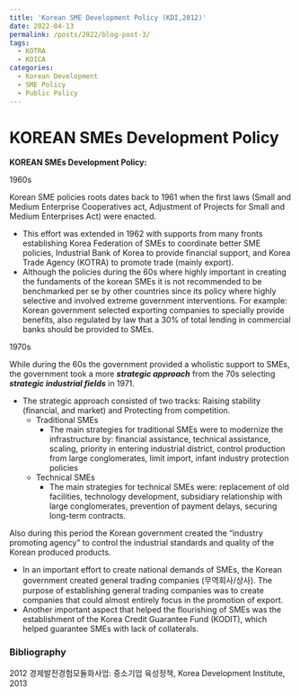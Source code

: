 ```yaml
---
title: 'Korean SME Development Policy (KDI,2012)'
date: 2022-04-13
permalink: /posts/2022/blog-post-3/
tags:
  - KOTRA
  - KOICA
categories:
  - Korean Development
  - SME Policy
  - Public Policy
---
```


# KOREAN SMEs Development Policy

**KOREAN SMEs Development Policy:**

1960s

Korean SME policies roots dates back to 1961 when the first laws (Small and Medium Enterprise Cooperatives act, Adjustment of Projects for Small and Medium Enterprises Act) were enacted. 

- This effort was extended in 1962 with supports from many fronts establishing Korea Federation of SMEs to coordinate better SME policies, Industrial Bank of Korea to provide financial support, and Korea Trade Agency (KOTRA) to promote trade (mainly export).
- Although the policies during the 60s where highly important in creating the fundaments of the korean SMEs it is not recommended to be benchmarked per se by other countries since its policy where highly selective and involved extreme government interventions. 
For example: Korean government selected exporting companies to specially provide benefits, also regulated by law that a 30% of total lending in commercial banks should be provided to SMEs.

1970s

While during the 60s the government provided a wholistic support to SMEs, the government took a more ***strategic approach*** from the 70s selecting ***strategic industrial fields*** in 1971. 

- The strategic approach consisted of two tracks: Raising stability (financial, and market) and Protecting from competition.
    - Traditional SMEs
        - The main strategies for traditional SMEs were to modernize the infrastructure by: financial assistance, technical assistance, scaling, priority in entering industrial district, control production from large conglomerates, limit import, infant industry protection policies
    - Technical SMEs
        - The main strategies for technical SMEs were: 
        replacement of old facilities, technology development, subsidiary relationship with large conglomerates, prevention of payment delays, securing long-term contracts.

Also during this period the Korean government created the “industry promoting agency” to control the industrial standards and quality of the Korean produced products. 

- In an important effort to create national demands of SMEs, the Korean government created general trading companies (무역회사/상사). The purpose of establishing general trading companies was to create companies that could almost entirely focus in the promotion of export.
- Another important aspect that helped the flourishing of SMEs was the establishment of the Korea Credit Guarantee Fund (KODIT), which helped guarantee SMEs with lack of collaterals.

### Bibliography

2012 경제발전경험모듈화사업: 중소기업 육성정책, Korea Development Institute, 2013